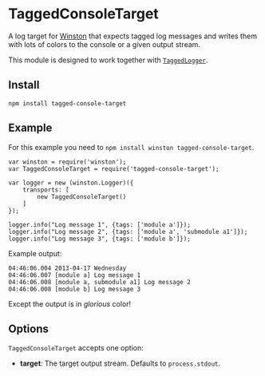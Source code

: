 TaggedConsoleTarget
===================

A log target for [Winston](https://npmjs.org/package/winston) that expects tagged log messages and writes them with lots of colors to the console or a given output stream.

This module is designed to work together with [`TaggedLogger`](https://npmjs.org/package/tagged-logger).

Install
-------

    npm install tagged-console-target

Example
-------

For this example you need to `npm install winston tagged-console-target`.

	var winston = require('winston');
	var TaggedConsoleTarget = require('tagged-console-target');

	var logger = new (winston.Logger)({
		transports: [
			new TaggedConsoleTarget()
		]
	});

	logger.info("Log message 1", {tags: ['module a']});
	logger.info("Log message 2", {tags: ['module a', 'submodule a1']});
	logger.info("Log message 3", {tags: ['module b']});


Example output:

	04:46:06.004 2013-04-17 Wednesday
	04:46:06.007 [module a] Log message 1
	04:46:06.008 [module a, submodule a1] Log message 2
	04:46:06.008 [module b] Log message 3

Except the output is in *glorious* color!

Options
-------

`TaggedConsoleTarget` accepts one option:

 * **target**: The target output stream. Defaults to `process.stdout`.
